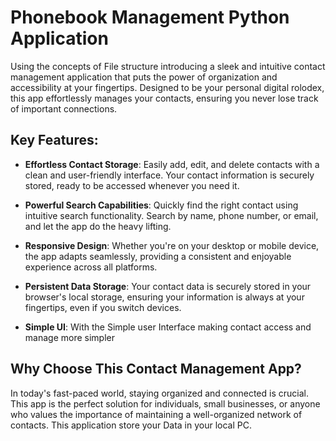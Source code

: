 # Phonebook Management Python Application

Using the concepts of File structure introducing a sleek and intuitive contact management application that puts the power of organization and accessibility at your fingertips. Designed to be your personal digital rolodex, this app effortlessly manages your contacts, ensuring you never lose track of important connections.

## Key Features:

- **Effortless Contact Storage**: Easily add, edit, and delete contacts with a clean and user-friendly interface. Your contact information is securely stored, ready to be accessed whenever you need it.

- **Powerful Search Capabilities**: Quickly find the right contact using intuitive search functionality. Search by name, phone number, or email, and let the app do the heavy lifting.

- **Responsive Design**: Whether you're on your desktop or mobile device, the app adapts seamlessly, providing a consistent and enjoyable experience across all platforms.

- **Persistent Data Storage**: Your contact data is securely stored in your browser's local storage, ensuring your information is always at your fingertips, even if you switch devices.

- **Simple UI**: With the Simple user Interface making contact access and manage more simpler 

## Why Choose This Contact Management App?

In today's fast-paced world, staying organized and connected is crucial. This app is the perfect solution for individuals, small businesses, or anyone who values the importance of maintaining a well-organized network of contacts. This application store your Data in your local PC.
